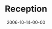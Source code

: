 ---
layout: message
category: message
series: "Freedom"
title: "Reception"
date: 2006-10-14-00-00
message_id: 47
audio: "http://s3.amazonaws.com/crossroads-media/media/legacy/mp3/Freedom_01_Reception_10-15-06_Tome.mp3"
audio-duration: "41:40"
explicit: false
---